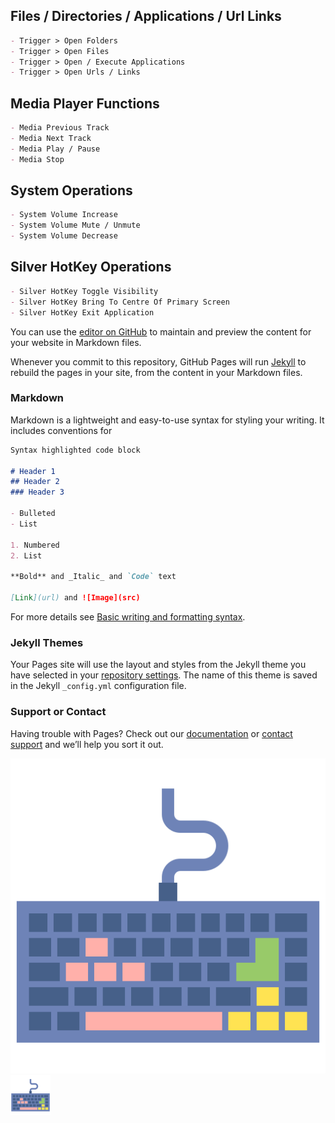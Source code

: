 <head>
  <link rel="shortcut icon" type="image/x-icon" href="favicon.ico">
</head>

## Files / Directories / Applications / Url Links
```markdown
- Trigger > Open Folders
- Trigger > Open Files
- Trigger > Open / Execute Applications
- Trigger > Open Urls / Links
```

## Media Player Functions
```markdown
- Media Previous Track
- Media Next Track
- Media Play / Pause
- Media Stop
```

## System Operations
```markdown
- System Volume Increase
- System Volume Mute / Unmute
- System Volume Decrease
```

## Silver HotKey Operations
```markdown
- Silver HotKey Toggle Visibility
- Silver HotKey Bring To Centre Of Primary Screen
- Silver HotKey Exit Application
```

You can use the [editor on GitHub](https://github.com/gmpatel/silver-hotkey-publish/edit/gh-pages/index.md) to maintain and preview the content for your website in Markdown files.

Whenever you commit to this repository, GitHub Pages will run [Jekyll](https://jekyllrb.com/) to rebuild the pages in your site, from the content in your Markdown files.

### Markdown

Markdown is a lightweight and easy-to-use syntax for styling your writing. It includes conventions for

```markdown
Syntax highlighted code block

# Header 1
## Header 2
### Header 3

- Bulleted
- List

1. Numbered
2. List

**Bold** and _Italic_ and `Code` text

[Link](url) and ![Image](src)
```

For more details see [Basic writing and formatting syntax](https://docs.github.com/en/github/writing-on-github/getting-started-with-writing-and-formatting-on-github/basic-writing-and-formatting-syntax).

### Jekyll Themes

Your Pages site will use the layout and styles from the Jekyll theme you have selected in your [repository settings](https://github.com/gmpatel/silver-hotkey-publish/settings/pages). The name of this theme is saved in the Jekyll `_config.yml` configuration file.

### Support or Contact

Having trouble with Pages? Check out our [documentation](https://docs.github.com/categories/github-pages-basics/) or [contact support](https://support.github.com/contact) and we’ll help you sort it out.

![Image](images/HotKey.png)
[<img style="width: 64px;" alt="alt_text" width="40px" src="images/HotKey.png" />](https://www.google.com/)

